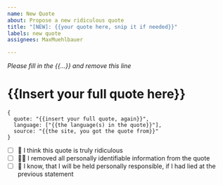 ```yaml
---
name: New Quote
about: Propose a new ridiculous quote
title: "[NEW]: {{your quote here, snip it if needed}}"
labels: new quote
assignees: MaxMuehlbauer

---
```


*Please fill in the {{...}} and remove this line*

# {{Insert your full quote here}}

```
{
  quote: "{{insert your full quote, again}}",
  language: ["{{the language(s) in the quote}}"],
  source: "{{the site, you got the quote from}}"
}
```

- [ ] 🎢 I think this quote is truly ridiculous
- [ ] 🐱‍👤 I removed all personally identifiable information from the quote
- [ ] 🚨 I know, that I will be held personally responsible, if I had lied at the previous statement
